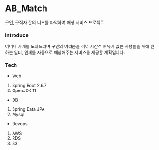 # AB_Match
구인, 구직자 간의 니즈를 파악하여 매칭 서비스 프로젝트

### Introduce
어머니 가게를 도와드리며 구인의 어려움을 겪어 시간적 여유가 없는 사람들을 위해 원하는 일터, 인재를 자동으로 매칭해주는 서비스를 제공할 계획입니다.

### Tech
- Web
1. Spring Boot 2.6.7
2. OpenJDK 11

- DB
1. Spring Data JPA
2. Mysql

- Devops
1. AWS
2. RDS
3. S3
